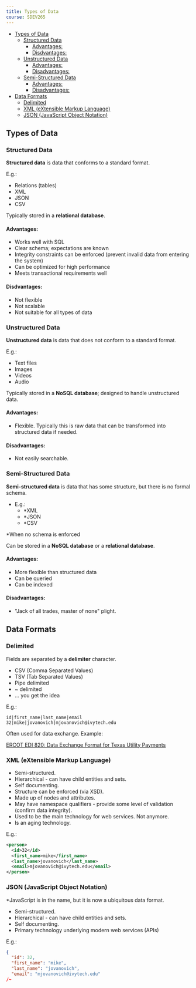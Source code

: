 ```yaml
---
title: Types of Data
course: SDEV265
---
```


- [Types of Data](#types-of-data)
  - [Structured Data](#structured-data)
    - [Advantages:](#advantages)
    - [Disdvantages:](#disdvantages)
  - [Unstructured Data](#unstructured-data)
    - [Advantages:](#advantages-1)
    - [Disadvantages:](#disadvantages)
  - [Semi-Structured Data](#semi-structured-data)
    - [Advantages:](#advantages-2)
    - [Disadvantages:](#disadvantages-1)
- [Data Formats](#data-formats)
  - [Delimited](#delimited)
  - [XML (eXtensible Markup Language)](#xml-extensible-markup-language)
  - [JSON (JavaScript Object Notation)](#json-javascript-object-notation)

## Types of Data

### Structured Data

**Structured data** is data that conforms to a standard format.

E.g.:

- Relations (tables)
- XML
- JSON
- CSV

Typically stored in a **relational database**.

#### Advantages:

- Works well with SQL
- Clear schema; expectations are known
- Integrity constraints can be enforced (prevent invalid data from entering the system)
- Can be optimized for high performance
- Meets transactional requirements well

#### Disdvantages:

- Not flexible
- Not scalable
- Not suitable for all types of data

### Unstructured Data

**Unstructured data** is data that does not conform to a standard format.

E.g.:

- Text files
- Images
- Videos
- Audio

Typically stored in a **NoSQL database**; designed to handle unstructured data.

#### Advantages:

- Flexible. Typically this is raw data that can be transformed into structured data if needed.

#### Disadvantages:

- Not easily searchable.

### Semi-Structured Data

**Semi-structured data** is data that has some structure, but there is no formal schema.

- E.g.:
  - \*XML
  - \*JSON
  - \*CSV

\*When no schema is enforced

Can be stored in a **NoSQL database** or a **relational database**.

#### Advantages:

- More flexible than structured data
- Can be queried
- Can be indexed

#### Disadvantages:

- "Jack of all trades, master of none" plight.

## Data Formats

### Delimited

Fields are separated by a **delimiter** character.

- CSV (Comma Separated Values)
- TSV (Tab Separated Values)
- Pipe delimited
- ~ delimited
- ... you get the idea

E.g.:

```
id|first_name|last_name|email
32|mike|jovanovich|mjovanovich@ivytech.edu
```

Often used for data exchange. Example:

[ERCOT EDI 820: Data Exchange Format for Texas Utility Payments](https://www.ercot.com/files/docs/2017/04/11/2017_I145-820_02_Examples_V40_W_bai_file_format.doc)

### XML (eXtensible Markup Language)

- Semi-structured.
- Hierarchical - can have child entities and sets.
- Self documenting.
- Structure can be enforced (via XSD).
- Made up of nodes and attributes.
- May have namespace qualifiers - provide some level of validation (confirm data integrity).
- Used to be the main technology for web services. Not anymore.
- Is an aging technology.

E.g.:

```xml
<person>
  <id>32</id>
  <first_name>mike</first_name>
  <last_name>jovanovich</last_name>
  <email>mjovanovich@ivytech.edu</email>
</person>
```

### JSON (JavaScript Object Notation)

\*JavaScript is in the name, but it is now a ubiquitous data format.

- Semi-structured.
- Hierarchical - can have child entities and sets.
- Self documenting.
- Primary technology underlying modern web services (APIs)

E.g.:

```json
{
  "id": 32,
  "first_name": "mike",
  "last_name": "jovanovich",
  "email": "mjovanovich@ivytech.edu"
/~
```
